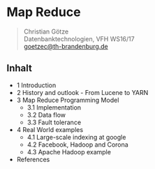 # Map Reduce

> Christian Götze<br/>
> Datenbanktechnologien, VFH WS16/17 <br/>
> goetzec@th-brandenburg.de

## Inhalt
- 1 Introduction
- 2 History and outlook - From Lucene to YARN
- 3 Map Reduce Programming Model
  - 3.1 Implementation
  - 3.2 Data flow
  - 3.3 Fault tolerance
- 4 Real World examples
  - 4.1 Large-scale indexing at google
  - 4.2 Facebook, Hadoop and Corona
  - 4.3 Apache Hadoop example
- References